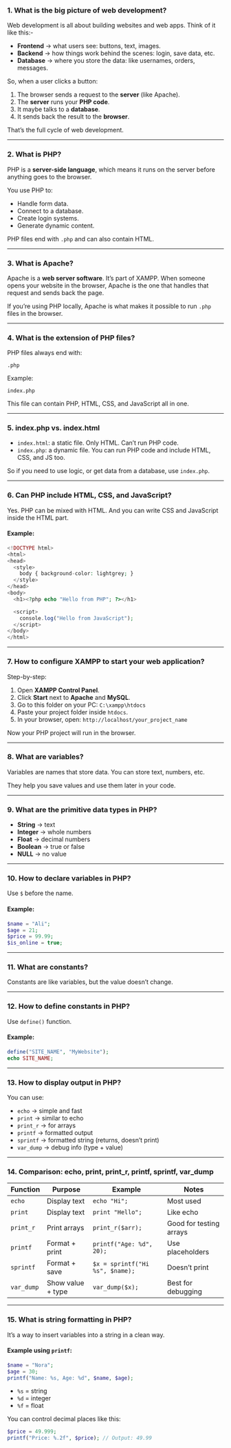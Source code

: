 

###  **1. What is the big picture of web development?**

Web development is all about building websites and web apps. Think of it like this:-

* **Frontend** → what users see: buttons, text, images.
* **Backend** → how things work behind the scenes: login, save data, etc.
* **Database** → where you store the data: like usernames, orders, messages.

So, when a user clicks a button:

1. The browser sends a request to the **server** (like Apache).
2. The **server** runs your **PHP code**.
3. It maybe talks to a **database**.
4. It sends back the result to the **browser**.

That’s the full cycle of web development.

---

###  **2. What is PHP?**

PHP is a **server-side language**, which means it runs on the server before anything goes to the browser.

You use PHP to:

* Handle form data.
* Connect to a database.
* Create login systems.
* Generate dynamic content.

PHP files end with `.php` and can also contain HTML.

---

###  **3. What is Apache?**

Apache is a **web server software**. It’s part of XAMPP. When someone opens your website in the browser, Apache is the one that handles that request and sends back the page.

If you’re using PHP locally, Apache is what makes it possible to run `.php` files in the browser.

---

###  **4. What is the extension of PHP files?**

PHP files always end with:

```
.php
```

Example:

```
index.php
```

This file can contain PHP, HTML, CSS, and JavaScript all in one.

---

###  **5. index.php vs. index.html**

* `index.html`: a static file. Only HTML. Can’t run PHP code.
* `index.php`: a dynamic file. You can run PHP code and include HTML, CSS, and JS too.

So if you need to use logic, or get data from a database, use `index.php`.

---

###  **6. Can PHP include HTML, CSS, and JavaScript?**

Yes. PHP can be mixed with HTML. And you can write CSS and JavaScript inside the HTML part.

#### Example:

```php
<!DOCTYPE html>
<html>
<head>
  <style>
    body { background-color: lightgrey; }
  </style>
</head>
<body>
  <h1><?php echo "Hello from PHP"; ?></h1>

  <script>
    console.log("Hello from JavaScript");
  </script>
</body>
</html>
```

---

###  **7. How to configure XAMPP to start your web application?**

Step-by-step:

1. Open **XAMPP Control Panel**.
2. Click **Start** next to **Apache** and **MySQL**.
3. Go to this folder on your PC:
   `C:\xampp\htdocs`
4. Paste your project folder inside `htdocs`.
5. In your browser, open:
   `http://localhost/your_project_name`

Now your PHP project will run in the browser.

---

###  **8. What are variables?**

Variables are names that store data. You can store text, numbers, etc.

They help you save values and use them later in your code.

---

###  **9. What are the primitive data types in PHP?**

* **String** → text
* **Integer** → whole numbers
* **Float** → decimal numbers
* **Boolean** → true or false
* **NULL** → no value

---

###  **10. How to declare variables in PHP?**

Use `$` before the name.

#### Example:

```php
$name = "Ali";
$age = 21;
$price = 99.99;
$is_online = true;
```

---

###  **11. What are constants?**

Constants are like variables, but the value doesn’t change.

---

###  **12. How to define constants in PHP?**

Use `define()` function.

#### Example:

```php
define("SITE_NAME", "MyWebsite");
echo SITE_NAME;
```

---

###  **13. How to display output in PHP?**

You can use:

* `echo` → simple and fast
* `print` → similar to echo
* `print_r` → for arrays
* `printf` → formatted output
* `sprintf` → formatted string (returns, doesn’t print)
* `var_dump` → debug info (type + value)

---

###  **14. Comparison: echo, print, print\_r, printf, sprintf, var\_dump**

| Function   | Purpose           | Example                         | Notes                   |
| ---------- | ----------------- | ------------------------------- | ----------------------- |
| `echo`     | Display text      | `echo "Hi";`                    | Most used               |
| `print`    | Display text      | `print "Hello";`                | Like echo               |
| `print_r`  | Print arrays      | `print_r($arr);`                | Good for testing arrays |
| `printf`   | Format + print    | `printf("Age: %d", 20);`        | Use placeholders        |
| `sprintf`  | Format + save     | `$x = sprintf("Hi %s", $name);` | Doesn’t print           |
| `var_dump` | Show value + type | `var_dump($x);`                 | Best for debugging      |

---

###  **15. What is string formatting in PHP?**

It’s a way to insert variables into a string in a clean way.

#### Example using `printf`:

```php
$name = "Nora";
$age = 30;
printf("Name: %s, Age: %d", $name, $age);
```

* `%s` = string
* `%d` = integer
* `%f` = float

You can control decimal places like this:

```php
$price = 49.999;
printf("Price: %.2f", $price); // Output: 49.99
```

